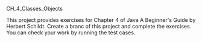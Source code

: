 CH_4_Classes_Objects

This project provides exercises for Chapter 4 of Java A Beginner's Guide by Herbert Schildt.
Create a branc of this project and complete the exercises. You can check your work by running the test cases.